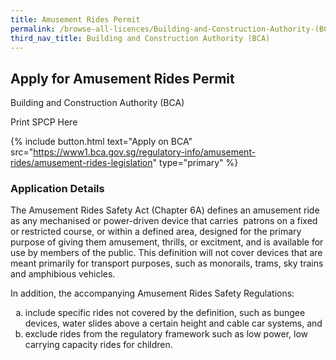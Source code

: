 ```yaml
---
title: Amusement Rides Permit
permalink: /browse-all-licences/Building-and-Construction-Authority-(BCA)/Amusement-Rides-Permit
third_nav_title: Building and Construction Authority (BCA)
---
```


## Apply for Amusement Rides Permit

Building and Construction Authority (BCA)

Print SPCP Here

{% include button.html text="Apply on BCA" src="https://www1.bca.gov.sg/regulatory-info/amusement-rides/amusement-rides-legislation" type="primary" %}

### Application Details
<p>The Amusement Rides Safety Act (Chapter 6A) defines an amusement ride as any mechanised or power-driven device that carries &nbsp;patrons on a fixed or restricted course, or within a defined area, designed for the primary purpose of giving them amusement, thrills, or excitment, and is available for use by members of the public. This definition will not cover devices that are meant primarily for transport purposes, such as monorails, trams, sky trains and amphibious vehicles.</p>
<p>In addition, the accompanying Amusement Rides Safety Regulations:</p>
<ol style="list-style-type: lower-alpha;">
<li>include specific rides not covered by the definition, such as bungee devices, water slides above a certain height and cable car systems, and</li>
<li>exclude rides from the regulatory framework such as low power, low carrying capacity rides for children.</li>
</ol>

